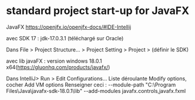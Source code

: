 # standard project start-up for JavaFX

JavaFX
https://openjfx.io/openjfx-docs/#IDE-Intellij

avec SDK 17 : jdk-17.0.3.1 (téléchargé sur Oracle)

Dans File > Project Structure... > Project Setting > Project > (définir le SDK)

avec lib javaFX : version windows 18.0.1 x64(https://gluonhq.com/products/javafx/)

Dans IntelliJ> Run > Edit Configurations...
Liste déroulante Modify options, cocher Add VM options
Renseigner ceci :
--module-path "C:\Program Files\Java\javafx-sdk-18.0.1\lib" --add-modules javafx.controls,javafx.fxml
